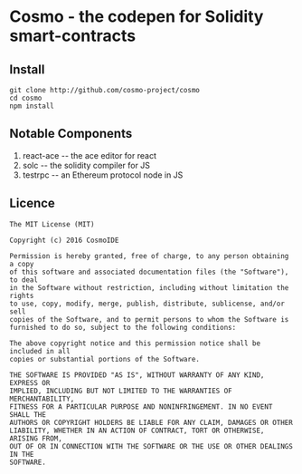 # Cosmo - the codepen for Solidity smart-contracts

## Install

```
git clone http://github.com/cosmo-project/cosmo
cd cosmo
npm install
```

## Notable Components
 1. react-ace -- the ace editor for react
 2. solc -- the solidity compiler for JS
 3. testrpc -- an Ethereum protocol node in JS

## Licence

```
The MIT License (MIT)

Copyright (c) 2016 CosmoIDE

Permission is hereby granted, free of charge, to any person obtaining a copy
of this software and associated documentation files (the "Software"), to deal
in the Software without restriction, including without limitation the rights
to use, copy, modify, merge, publish, distribute, sublicense, and/or sell
copies of the Software, and to permit persons to whom the Software is
furnished to do so, subject to the following conditions:

The above copyright notice and this permission notice shall be included in all
copies or substantial portions of the Software.

THE SOFTWARE IS PROVIDED "AS IS", WITHOUT WARRANTY OF ANY KIND, EXPRESS OR
IMPLIED, INCLUDING BUT NOT LIMITED TO THE WARRANTIES OF MERCHANTABILITY,
FITNESS FOR A PARTICULAR PURPOSE AND NONINFRINGEMENT. IN NO EVENT SHALL THE
AUTHORS OR COPYRIGHT HOLDERS BE LIABLE FOR ANY CLAIM, DAMAGES OR OTHER
LIABILITY, WHETHER IN AN ACTION OF CONTRACT, TORT OR OTHERWISE, ARISING FROM,
OUT OF OR IN CONNECTION WITH THE SOFTWARE OR THE USE OR OTHER DEALINGS IN THE
SOFTWARE.
```

